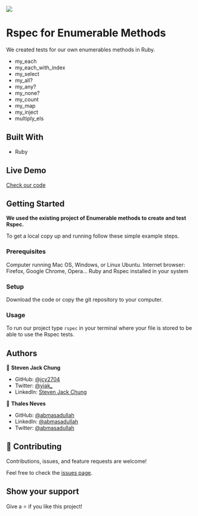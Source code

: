 ![](https://img.shields.io/badge/Microverse-blueviolet)

# Rspec for Enumerable Methods

We created tests for our own enumerables methods in Ruby.
- my_each
- my_each_with_index
- my_select
- my_all?
- my_any?
- my_none?
- my_count
- my_map
- my_inject
- multiply_els


## Built With

- Ruby

## Live Demo

[Check our code](https://repl.it/@jcy2704/myenumerables#spec/enumerable_spec.rb)

## Getting Started

**We used the existing project of Enumerable methods to create and test Rspec.**


To get a local copy up and running follow these simple example steps.

### Prerequisites
Computer running Mac OS, Windows, or Linux Ubuntu.
Internet browser: Firefox, Google Chrome, Opera...
Ruby and Rspec installed in your system

### Setup
Download the code or copy the git repository to your computer.

### Usage
To run our project type `rspec` in your terminal where your file is stored to be able to use the Rspec tests.


## Authors

👤 **Steven Jack Chung**

- GitHub: [@jcy2704](https://github.com/jcy2704)
- Twitter: [@yiak_](https://twitter.com/yiak_)
- LinkedIn: [Steven Jack Chung](https://linkedin.com/in/stevenjchung)

👤 **Thales Neves**

- GitHub: [@abmasadullah](https://github.com/abmasadullah)
- LinkedIn: [@abmasadullah](https://www.linkedin.com/in/abmasadullah/)
- Twitter: [@abmasadullah](https://twitter.com/abmasadullah)

## 🤝 Contributing

Contributions, issues, and feature requests are welcome!

Feel free to check the [issues page](https://github.com/jcy2704/my_enumerables/issues).

## Show your support

Give a ⭐️ if you like this project!